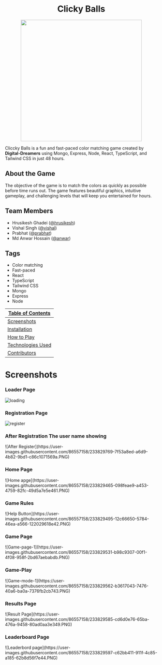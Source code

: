 <div align="center"><h1>Clicky Balls</h1></div>


<p align="center"><img src="https://user-images.githubusercontent.com/86557158/230982198-dd56e6c5-f862-4135-89ae-5b8ab8fc3bc8.png" width="400"></p>

Cliccky Balls is a fun and fast-paced color matching game created by **Digital-Dreamers** using Mongo, Express, Node, React, TypeScript, and Tailwind CSS in just 48 hours. 

## About the Game

The objective of the game is to match the colors as quickly as possible before time runs out. The game features beautiful graphics, intuitive gameplay, and challenging levels that will keep you entertained for hours.

## Team Members

- Hrusikesh Ghadei ([@hrusikesh](https://github.com/hrusikesh8280))
- Vishal Singh ([@vishal](https://github.com/vishal-git9))
- Prabhat ([@prabhat](https://github.com/ParbhatKataria1))
- Md Anwar Hossain ([@anwar](https://github.com/anwarjitme))

## Tags

- Color matching
- Fast-paced
- React
- TypeScript
- Tailwind CSS
- Mongo
- Express
- Node

| [Table of Contents](#table-of-contents) |
| ------- |
| [Screenshots](#screenshots) |
| [Installation](#installation) |
| [How to Play](#how-to-play) |
| [Technologies Used](#technologies-used) |
| [Contributors](#contributors) |



<h1>Screenshots</h1>
<h3>Loader Page</h3>

![loading](https://user-images.githubusercontent.com/86557158/233829072-c8a80107-638a-423b-a8e0-ff47ef0593ef.PNG)
<h3>Registration Page</h3>

![register](https://user-images.githubusercontent.com/86557158/233829401-e4a54b81-455e-42ff-a866-233f489a7188.PNG)


<h3>After Registration The user name showing</h3>
![After Register](https://user-images.githubusercontent.com/86557158/233829769-7f53a8ed-a6d9-4b82-9bd1-c86c1071569a.PNG)

<h3>Home Page</h3>
![Home apge](https://user-images.githubusercontent.com/86557158/233829465-098feae9-a453-4759-82fc-49d5a7e5e461.PNG)

<h3>Game Rules</h3>
![Help Button](https://user-images.githubusercontent.com/86557158/233829495-12c66650-5784-46ea-a566-122029618e42.PNG)

<h3>Game Page</h3>
![Game-page-1](https://user-images.githubusercontent.com/86557158/233829531-b98c9307-00f1-4f08-958f-2bd67aebabdb.PNG)

<h3>Game-Play</h3>
![Game-mode-1](https://user-images.githubusercontent.com/86557158/233829562-b3617043-7476-40a6-ba0a-7376fb2cb743.PNG)

<h3>Results Page</h3>
![Result Page](https://user-images.githubusercontent.com/86557158/233829585-cd6d0e76-65ba-476a-9458-80ad0aa3e349.PNG)

<h3>Leaderboard Page</h3>
![Leaderbord page](https://user-images.githubusercontent.com/86557158/233829597-c62bb411-911f-4c85-a185-62b8d56f7e44.PNG)








